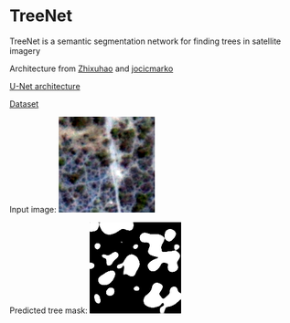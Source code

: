 # TreeNet

TreeNet is a semantic segmentation network for finding trees in satellite imagery

Architecture from [Zhixuhao](https://github.com/zhixuhao/unet) and [jocicmarko](https://github.com/jocicmarko/ultrasound-nerve-segmentation)

[U-Net architecture](https://lmb.informatik.uni-freiburg.de/people/ronneber/u-net/)

[Dataset](https://www.kaggle.com/c/dstl-satellite-imagery-feature-detection)

Input image:
![alt text](https://github.com/andrewk1/TreeNet/blob/master/input.png "Input")

Predicted tree mask:
![alt text](https://github.com/andrewk1/TreeNet/blob/master/predicted.png "Mask Prediction")
